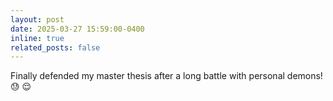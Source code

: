 ```yaml
---
layout: post
date: 2025-03-27 15:59:00-0400
inline: true
related_posts: false
---
```


Finally defended my master thesis after a long battle with personal demons! :sweat: :relieved:
